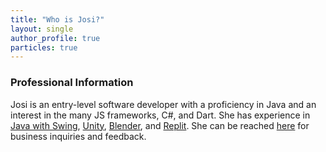 ```yaml
---
title: "Who is Josi?"
layout: single
author_profile: true
particles: true
---
```


### Professional Information

Josi is an entry-level software developer with a proficiency in Java and an interest in the many JS frameworks, C#, and Dart. She has experience in [Java with Swing](https://en.wikipedia.org/wiki/Swing_(Java)), [Unity](https://en.wikipedia.org/wiki/Unity_(game_engine)), [Blender](https://en.wikipedia.org/wiki/Blender_(software)), and [Replit](https://en.wikipedia.org/wiki/Replit). She can be reached [here](/_pages/contact) for business inquiries and feedback.
<!--
<script type="module">
    import { showLogo } from "/assets/js/threejs/logo3d.js";
    showLogo();
</script>
-->